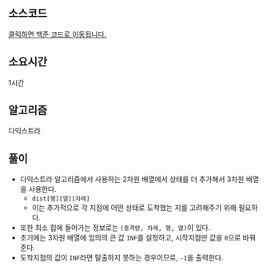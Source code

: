 ## 소스코드

[클릭하면 백준 코드로 이동됩니다.](https://www.acmicpc.net/source/79732764)

## 소요시간

1시간

## 알고리즘

다익스트라

## 풀이

- 다익스트라 알고리즘에서 사용하는 2차원 배열에서 상태를 더 추가해서 3차원 배열을 사용한다.
    - `dist[행][열][차례]`
    - 이는 추가적으로 각 지점에 어떤 상태로 도착했는 지를 고려해주기 위해 필요하다.
- 또한 최소 힙에 들어가는 정보로는 `(충격량, 차례, 행, 열)`이 있다.
- 초기에는 3차원 배열에 임의의 큰 값 `INF`를 설정하고, 시작지점만 값을 `0`으로 바꿔준다. 
- 도착지점의 값이 `INF`라면 탈출하지 못하는 경우이므로, `-1`을 출력한다.